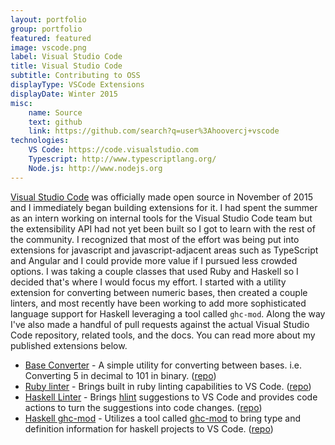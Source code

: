 ```yaml
---
layout: portfolio
group: portfolio
featured: featured
image: vscode.png
label: Visual Studio Code
title: Visual Studio Code
subtitle: Contributing to OSS
displayType: VSCode Extensions
displayDate: Winter 2015
misc:
    name: Source
    text: github
    link: https://github.com/search?q=user%3Ahoovercj+vscode
technologies:
    VS Code: https://code.visualstudio.com
    Typescript: http://www.typescriptlang.org/
    Node.js: http://www.nodejs.org
---	
```

<!-- +++++ Projects Section +++++ -->
[Visual Studio Code](https://code.visualstudio.com) was officially made open source in November of 2015 and I immediately began building extensions for it. I had spent the summer as an intern working on internal tools for the Visual Studio Code team but the extensibility API had not yet been built so I got to learn with the rest of the community. I recognized that most of the effort was being put into extensions for javascript and javascript-adjacent areas such as TypeScript and Angular and I could provide more value if I pursued less crowded options. I was taking a couple classes that used Ruby and Haskell so I decided that's where I would focus my effort. I started with a utility extension for converting between numeric bases, then created a couple linters, and most recently have been working to add more sophisticated language support for Haskell leveraging a tool called `ghc-mod`. Along the way I've also made a handful of pull requests against the actual Visual Studio Code repository, related tools, and the docs. You can read more about my published extensions below.

- [Base Converter](https://marketplace.visualstudio.com/items/hoovercj.base-converter) - A simple utility for converting between bases. i.e. Converting 5 in decimal to 101 in binary. ([repo]())
- [Ruby linter](https://marketplace.visualstudio.com/items/hoovercj.ruby-linter) - Brings built in ruby linting capabilities to VS Code. ([repo](https://github.com/hoovercj/vscode-ruby-linter))
- [Haskell Linter](https://marketplace.visualstudio.com/items/hoovercj.haskell-linter) - Brings [hlint](https://github.com/ndmitchell/hlint#readme) suggestions to VS Code and provides code actions to turn the suggestions into code changes. ([repo](https://github.com/hoovercj/vscode-haskell-linter))
- [Haskell ghc-mod](https://marketplace.visualstudio.com/items/hoovercj.vscode-ghc-mod) - Utilizes a tool called [ghc-mod](http://www.mew.org/~kazu/proj/ghc-mod/en/) to bring type and definition information for haskell projects to VS Code. ([repo](https://github.com/hoovercj/vscode-ghc-mod))